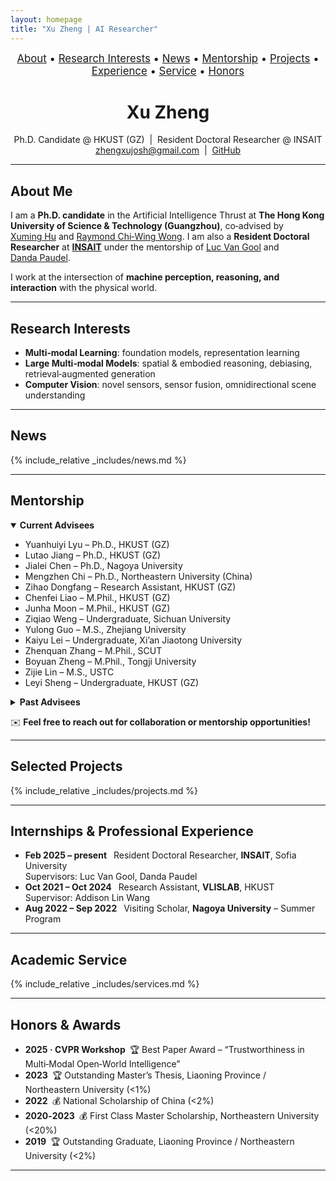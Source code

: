 ```yaml
---
layout: homepage
title: "Xu Zheng | AI Researcher"
---
```


<!-- ===================== NAVIGATION BAR ===================== -->
<nav align="center" style="margin-bottom:2rem;font-size:1.05rem;">
  <a href="#about">About</a> •
  <a href="#research">Research&nbsp;Interests</a> •
  <a href="#news">News</a> •
  <a href="#mentorship">Mentorship</a> •
  <a href="#projects">Projects</a> •
  <a href="#experience">Experience</a> •
  <a href="#services">Service</a> •
  <a href="#honors">Honors</a>
</nav>

<!-- ===================== TITLE ===================== -->
<h1 align="center">Xu Zheng</h1>
<p align="center">
  Ph.D.&nbsp;Candidate&nbsp;@&nbsp;HKUST&nbsp;(GZ)  |  Resident&nbsp;Doctoral&nbsp;Researcher&nbsp;@ INSAIT<br/>
  <a href="mailto:zhengxujosh@gmail.com">zhengxujosh@gmail.com</a>  |  <a href="https://github.com/zhengxujosh">GitHub</a>
</p>

---

## <a id="about"></a>About Me
I am a **Ph.D. candidate** in the Artificial Intelligence Thrust at **The Hong Kong University of Science & Technology (Guangzhou)**, co‑advised by [Xuming Hu](https://xuminghu.github.io/) and [Raymond Chi‑Wing Wong](https://www.cse.ust.hk/~raywong/). I am also a **Resident Doctoral Researcher** at [**INSAIT**](https://insait.ai/) under the mentorship of [Luc Van Gool](https://insait.ai/prof-luc-van-gool/) and [Danda Paudel](https://insait.ai/dr-danda-paudel/).

I work at the intersection of **machine perception, reasoning, and interaction** with the physical world.

---

## <a id="research"></a>Research Interests
- **Multi‑modal Learning**: foundation models, representation learning
- **Large Multi‑modal Models**: spatial & embodied reasoning, debiasing, retrieval‑augmented generation
- **Computer Vision**: novel sensors, sensor fusion, omnidirectional scene understanding

---

## <a id="news"></a>News
{% include_relative _includes/news.md %}

---

## <a id="mentorship"></a>Mentorship
<details open>
<summary><strong>Current Advisees</strong></summary>

- Yuanhuiyi Lyu – Ph.D., HKUST (GZ)
- Lutao Jiang – Ph.D., HKUST (GZ)
- Jialei Chen – Ph.D., Nagoya University
- Mengzhen Chi – Ph.D., Northeastern University (China)
- Zihao Dongfang – Research Assistant, HKUST (GZ)
- Chenfei Liao – M.Phil., HKUST (GZ)
- Junha Moon – M.Phil., HKUST (GZ)
- Ziqiao Weng – Undergraduate, Sichuan University
- Yulong Guo – M.S., Zhejiang University
- Kaiyu Lei – Undergraduate, Xi’an Jiaotong University
- Zhenquan Zhang – M.Phil., SCUT
- Boyuan Zheng – M.Phil., Tongji University
- Zijie Lin – M.S., USTC
- Leyi Sheng – Undergraduate, HKUST (GZ)
</details>

<details>
<summary><strong>Past Advisees</strong></summary>

- Ding Zhong – M.S., University of Michigan
- Zhengxuan Jiang – M.Phil., Zhejiang University
- Yunhao Luo – Student Researcher, Georgia Tech
- Tianbo Pan – Incoming Ph.D., National University of Singapore
</details>

✉️ **Feel free to reach out for collaboration or mentorship opportunities!**

---

## <a id="projects"></a>Selected Projects
{% include_relative _includes/projects.md %}

---

## <a id="experience"></a>Internships & Professional Experience
- **Feb 2025 – present**  Resident Doctoral Researcher, **INSAIT**, Sofia University  
  Supervisors: Luc Van Gool, Danda Paudel
- **Oct 2021 – Oct 2024**  Research Assistant, **VLISLAB**, HKUST  
  Supervisor: Addison Lin Wang
- **Aug 2022 – Sep 2022**  Visiting Scholar, **Nagoya University** – Summer Program

---

## <a id="services"></a>Academic Service
{% include_relative _includes/services.md %}

---

## <a id="honors"></a>Honors & Awards
- **2025 · CVPR Workshop** 🏆 Best Paper Award – “Trustworthiness in Multi‑Modal Open‑World Intelligence”
- **2023** 🏆 Outstanding Master’s Thesis, Liaoning Province / Northeastern University (<1%)
- **2022** 💰 National Scholarship of China (<2%)
- **2020‑2023** 💰 First Class Master Scholarship, Northeastern University (<20%)
- **2019** 🏆 Outstanding Graduate, Liaoning Province / Northeastern University (<2%)

---

<script type='text/javascript' id='clustrmaps' src='//cdn.clustrmaps.com/map_v2.js?cl=080808&w=a&t=tt&d=zrl7WjzBxF_qKC05N5OneNhjFigQ9jPab4GJHSWvjkI&co=ffffff&cmo=3acc3a&cmn=ff5353&ct=808080'></script>
